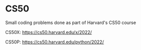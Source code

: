 # CS50
Small coding problems done as part of Harvard's CS50 course

CS50X: https://cs50.harvard.edu/x/2022/

CS50P: https://cs50.harvard.edu/python/2022/
